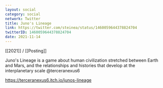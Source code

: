 ```yaml
---
layout: social
category: social
network: Twitter
title: Juno's Lineage
link: https://twitter.com/steinea/status/1460059644378824704
twitterID: 1460059644378824704
date: 2021-11-14
---
```


[[2021]] / [[Posting]]

Juno's Lineage is a game about human civilization stretched between Earth and Mars, and the relationships and histories that develop at the interplanetary scale @terceranexus6

<https://terceranexus6.itch.io/junos-lineage>
